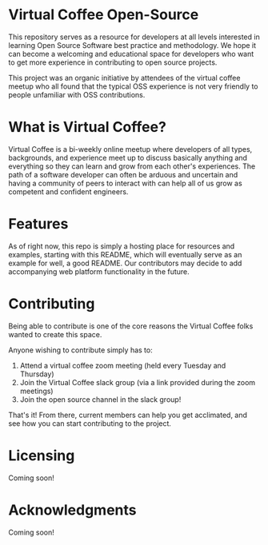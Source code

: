 # Virtual Coffee Open-Source

This repository serves as a resource for developers at all levels interested in learning Open Source Software best practice and methodology. We hope it can become a welcoming and educational space for developers who want to get more experience in contributing to open source projects.

This project was an organic initiative by attendees of the virtual coffee meetup who all found that the typical OSS experience is not very friendly to people unfamiliar with OSS contributions.

# What is Virtual Coffee?

Virtual Coffee is a bi-weekly online meetup where developers of all types, backgrounds, and experience meet up to discuss basically anything and everything so they can learn and grow from each other's experiences. The path of a software developer can often be arduous and uncertain and having a community of peers to interact with can help all of us grow as competent and confident engineers.

# Features

As of right now, this repo is simply a hosting place for resources and examples, starting with this README, which will eventually serve as an example for well, a good README. Our contributors may decide to add accompanying web platform functionality in the future.

# Contributing

Being able to contribute is one of the core reasons the Virtual Coffee folks wanted to create this space.

Anyone wishing to contribute simply has to:
1. Attend a virtual coffee zoom meeting (held every Tuesday and Thursday)
2. Join the Virtual Coffee slack group (via a link provided during the zoom meetings)
3. Join the open source channel in the slack group!

That's it! From there, current members can help you get acclimated, and see how you can start contributing to the project.

# Licensing

Coming soon!

# Acknowledgments

Coming soon!
